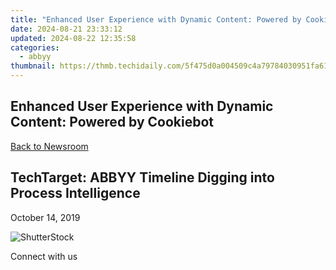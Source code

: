 ```yaml
---
title: "Enhanced User Experience with Dynamic Content: Powered by Cookiebot"
date: 2024-08-21 23:33:12
updated: 2024-08-22 12:35:58
categories:
  - abbyy
thumbnail: https://thmb.techidaily.com/5f475d0a004509c4a79784030951fa61283b4484815daf27a43d6a0afc55a2c8.jpg
---
```


## Enhanced User Experience with Dynamic Content: Powered by Cookiebot

[Back to Newsroom](https://tools.techidaily.com/abbyy/products/)

## TechTarget: ABBYY Timeline Digging into Process Intelligence

October 14, 2019

![ShutterStock](https://content.abbyy.com/-/media/project/abbyy/abbyy/branchtemplates/shutterstock_1272462163_1296-x-729.jpg?h=729&iar=0&w=1296)

Connect with us

<ins class="adsbygoogle"
     style="display:block"
     data-ad-format="autorelaxed"
     data-ad-client="ca-pub-7571918770474297"
     data-ad-slot="1223367746"></ins>



<ins class="adsbygoogle"
     style="display:block"
     data-ad-client="ca-pub-7571918770474297"
     data-ad-slot="8358498916"
     data-ad-format="auto"
     data-full-width-responsive="true"></ins>
